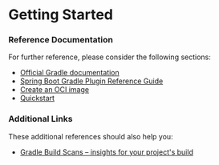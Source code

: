 # Getting Started

### Reference Documentation
For further reference, please consider the following sections:

* [Official Gradle documentation](https://docs.gradle.org)
* [Spring Boot Gradle Plugin Reference Guide](https://docs.spring.io/spring-boot/docs/3.0.2/gradle-plugin/reference/html/)
* [Create an OCI image](https://docs.spring.io/spring-boot/docs/3.0.2/gradle-plugin/reference/html/#build-image)
* [Quickstart](https://spring.io/quickstart)

### Additional Links
These additional references should also help you:

* [Gradle Build Scans – insights for your project's build](https://scans.gradle.com#gradle)

